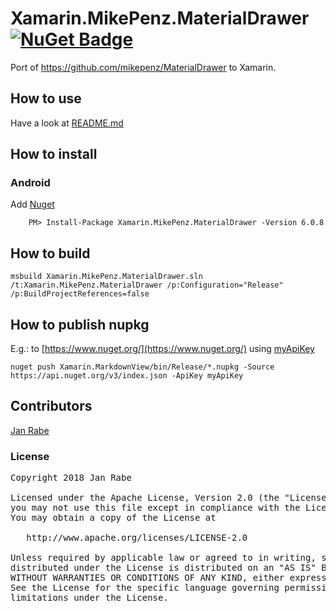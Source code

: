 # Xamarin.MikePenz.MaterialDrawer [![NuGet Badge](https://buildstats.info/nuget/Xamarin.MikePenz.MaterialDrawer)](https://www.nuget.org/packages/Xamarin.MikePenz.MaterialDrawer/) 

Port of https://github.com/mikepenz/MaterialDrawer to Xamarin.

## How to use

Have a look at [README.md](https://github.com/mikepenz/MaterialDrawer/blob/develop/README.md)

## How to install

### Android

Add [Nuget](https://www.nuget.org/packages/Xamarin.MikePenz.MaterialDrawer)

        PM> Install-Package Xamarin.MikePenz.MaterialDrawer -Version 6.0.8

## How to build

    msbuild Xamarin.MikePenz.MaterialDrawer.sln /t:Xamarin.MikePenz.MaterialDrawer /p:Configuration="Release" /p:BuildProjectReferences=false

## How to publish nupkg

E.g.: to [https://www.nuget.org/](https://www.nuget.org/) using [myApiKey](https://www.nuget.org/account/apikeys)

    nuget push Xamarin.MarkdownView/bin/Release/*.nupkg -Source https://api.nuget.org/v3/index.json -ApiKey myApiKey

## Contributors

[Jan Rabe](jan.rabe@kibotu.net)

### License
<pre>
Copyright 2018 Jan Rabe

Licensed under the Apache License, Version 2.0 (the "License");
you may not use this file except in compliance with the License.
You may obtain a copy of the License at

   http://www.apache.org/licenses/LICENSE-2.0

Unless required by applicable law or agreed to in writing, software
distributed under the License is distributed on an "AS IS" BASIS,
WITHOUT WARRANTIES OR CONDITIONS OF ANY KIND, either express or implied.
See the License for the specific language governing permissions and
limitations under the License.
</pre>
